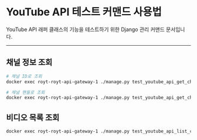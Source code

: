 # YouTube API 테스트 커맨드 사용법

YouTube API 래퍼 클래스의 기능을 테스트하기 위한 Django 관리 커맨드 문서입니다.

---

## 채널 정보 조회
```bash
# 채널 ID로 조회
docker exec royt-royt-api-gateway-1 ./manage.py test_youtube_api_get_channel_info UC_x5XG1OV2P6uZZ5FSM9Ttw

# 채널 핸들로 조회
docker exec royt-royt-api-gateway-1 ./manage.py test_youtube_api_get_channel_info @떠들썩
```

## 비디오 목록 조회
```bash
docker exec royt-royt-api-gateway-1 ./manage.py test_youtube_api_list_channel_videos UCPF2WvEWPP-1utUwwsdbeCw
```
